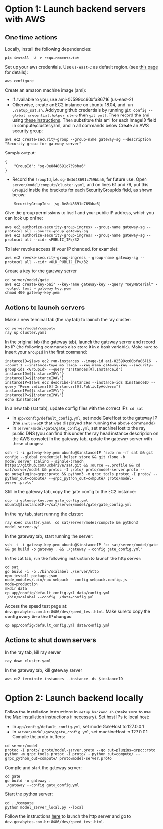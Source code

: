 # Option 1: Launch backend servers with AWS
## One time actions
Locally, install the following dependencies:
````
pip install -U -r requirements.txt
````
Set up your aws credentials. Use `us-east-2` as default region. (see [this page](https://docs.aws.amazon.com/cli/latest/userguide/cli-chap-tutorial.html#tutorial-configure-cli) for details):
````
aws configure
````
Create an amazon machine image (ami):
- If available to you, use ami-02599cc60bfa86716 (us-east-2)
- Otherwise, create an EC2 instance on ubuntu 18.04, and run `./setup_sat.sh`. Add your github credentials by running `git config --global credential.helper store` then `git pull`. Then record the ami using [these instructions](https://docs.aws.amazon.com/toolkit-for-visual-studio/latest/user-guide/tkv-create-ami-from-instance.html). Then substitute this ami for each ImageID field in compute/cluster.yaml, and in all commands below
Create an AWS security group:
````
aws ec2 create-security-group --group-name gateway-sg --description "Security group for gateway server"
````
Sample output:
````
{
    "GroupId": "sg-0e8d48691c769bba6"
}
````
- Record the `GroupId`, i.e. `sg-0e8d48691c769bba6`, for future use. Open `server/model/compute/cluster.yaml`, and on lines 61 and 76, put this `GroupId` inside the brackets for each SecurityGroupIds field, as shown below:
````
    SecurityGroupIds: [sg-0e8d48691c769bba6]
````
Give the group permissions to itself and your public IP address, which you can look up online:
````
aws ec2 authorize-security-group-ingress --group-name gateway-sg --protocol all --source-group gateway-sg
aws ec2 authorize-security-group-ingress --group-name gateway-sg --protocol all --cidr <PUBLIC_IP>/32
````
To later revoke access (if your IP changed, for example):
````
aws ec2 revoke-security-group-ingress --group-name gateway-sg --protocol all --cidr <OLD_PUBLIC_IP>/32
````
Create a key for the gateway server
````
cd server/model/gate
aws ec2 create-key-pair --key-name gateway-key --query "KeyMaterial" --output text > gateway-key.pem
chmod 400 gateway-key.pem
````
## Actions to launch servers
Make a new terminal tab (the ray tab) to launch the ray cluster:
````
cd server/model/compute
ray up cluster.yaml
````
In the original tab (the gateway tab), launch the gateway server and record its IP (the following commands also store it in a bash variable). Make sure to insert your `GroupId` in the first command:
````
instanceID=$(aws ec2 run-instances --image-id ami-02599cc60bfa86716  --count 1 --instance-type m5.large --key-name gateway-key --security-group-ids <GroupId> --query "Instances[0].InstanceId")
instanceID=${instanceID%\"}
instanceID=${instanceID#\"}
instanceIP=$(aws ec2 describe-instances --instance-ids $instanceID --query "Reservations[0].Instances[0].PublicIpAddress")
instanceIP=${instanceIP%\"}
instanceIP=${instanceIP#\"}
echo $instanceIP
````
In a new tab (sat tab), update config files with the correct IPs:
`cd sat`
- In `app/config/default_config.yml`, set modelGateHost to the gateway IP (the `instanceIP` that was displayed after running the above commands)
- In `server/model/gate/gate_config.yml`, set machineHost to the ray public DNS (you can find this under the ray head instance description on the AWS console)
In the gateway tab, update the gateway server with these changes:
````
ssh -t -i gateway-key.pem ubuntu@$instanceIP 'sudo rm -rf sat && git config --global credential.helper store && git clone -b model_server_scaling --single-branch https://github.com/ucbdrive/sat.git && source ~/.profile && cd sat/server/model && protoc -I proto/ proto/model-server.proto --go_out=plugins=grpc:proto && python3 -m grpc_tools.protoc -I proto/ --python_out=compute/ --grpc_python_out=compute/ proto/model-server.proto'
````
Still in the gateway tab, copy the gate config to the EC2 instance:
````
scp -i gateway-key.pem gate_config.yml ubuntu@$instanceIP:~/sat/server/model/gate/gate_config.yml
````
In the ray tab, start running the cluster:
````
ray exec cluster.yaml 'cd sat/server/model/compute && python3 model_server.py'
````
In the gateway tab, start running the server:
````
ssh -t -i gateway-key.pem ubuntu@$instanceIP 'cd sat/server/model/gate && go build -o gateway . && ./gateway --config gate_config.yml'
````
In the sat tab, run the following instruction to launch the http server:
````
cd sat
go build -i -o ./bin/scalabel ./server/http
npm install package.json
node_modules/.bin/npx webpack --config webpack.config.js --mode=production
mkdir data
cp app/config/default_config.yml data/config.yml
./bin/scalabel --config ./data/config.yml
````
Access the speed test page at:
``dev.gerabytes.com.br:8686/dev/speed_test.html``.
Make sure to copy the config every time the IP changes:
````
cp app/config/default_config.yml data/config.yml
````
## Actions to shut down servers
In the ray tab, kill ray server
````
ray down cluster.yaml
````
In the gateway tab, kill gateway server
````
aws ec2 terminate-instances --instance-ids $instanceID
````
# Option 2: Launch backend locally
Follow the installation instructions in `setup_backend.sh` (make sure to use the Mac installation instructions if necessary).
Set host IPs to local host:
- In `app/config/default_config.yml`, set modelGateHost to 127.0.0.1
- In `server/model/gate/gate_config.yml`, set machineHost to 127.0.0.1
Compile the proto buffers:
````
cd server/model
protoc -I proto/ proto/model-server.proto --go_out=plugins=grpc:proto
python -m grpc_tools.protoc -I proto/ --python_out=compute/ --grpc_python_out=compute/ proto/model-server.proto
````
Compile and start the gateway server:
````
cd gate
go build -o gateway .
./gateway --config gate_config.yml
````
Start the python server:
````
cd ../compute
python model_server_local.py --local
````
Follow the instructions [here](https://github.com/ucbdrive/sat) to launch the http server and go to ``dev.gerabytes.com.br:8686/dev/speed_test.html``.
